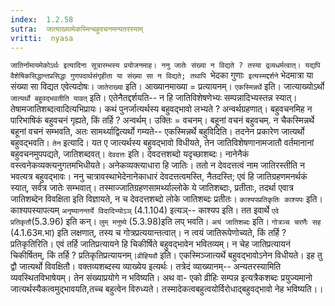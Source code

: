 ```yaml
---
index:  1.2.58
sutra:  जात्याख्यामेकस्मिन्बहुवचनमन्यतरस्याम्
vritti:  nyasa
---
```


`जातिर्नामायमेकोऽर्थः इत्यादिना सूत्रारम्भस्य प्रयोजनमाह। ननु जातेः संख्या न विद्यते ? तस्या द्रव्यधर्मत्वात्। यद्यपि वैशेषिकसिद्धान्तप्रसिद्धा गुणपदार्थसंगृहीता या संख्या सा न विद्यते; तथापि `भेदका गुणाः` इत्यस्मद्दर्शने` भेदमात्रा या संख्या सा विद्यत एवेत्यदोषः। `जातेराख्या` इति। आख्यानमाख्या = प्रत्यायनम्। `एकस्मिन्नर्थे` इति। जात्याख्योऽर्थो `जात्यर्थो बहुवद्भवतीति यावत्` इति। एतेनैतद्दर्शयति-- न हि जातिविशेषणेभ्यः सम्पन्नादिभ्यस्तन्न स्यात्। तेषामजातिशब्दत्वादित्यभिप्रायः। कथं पुनर्जात्यर्थस्य बहुवद्भावो लभ्यते ? अन्वर्थग्रहणात्। बहुवचनमिह न पारिभाषिकं बहुवचनं गृह्यते, किं तर्हि ? अन्वर्थम्। उक्तिः = वचनम्। बहूनां वचनं बहुवचम्. न चैकस्मिन्नर्थे बहूनां वचनं सम्भवति, अतः सामर्थ्याद्वित्यर्थो गम्यते-- एकस्मिन्नर्थे बहुविदिति। तदनेन प्रकारेण जात्यर्थो बहुवद्भवति। `तेन` इत्यादि। यत ए जात्यर्थस्य बहुवद्भावो विधीयते, तेन जातिविशेषणानामजातौ वर्तमानानां बहुवचनमुपपद्यते, जातिशब्दवत्।
`देवदत्तः` इति। देवदत्तशब्दो यदृच्छाशब्दः। नानेनैकं वस्त्वनेकव्यक्त्यनुगतमभिधीयते। अनेकव्यक्त्याधारा हि जातिः। ततो न देवदत्तत्वं नाम जातिरस्तीति न भवत्यत्र बहुवद्भावः। ननु चात्रावस्थाभेदेनानेकाधारं देवदत्तत्वमस्ति, नैतदस्ति; एवं हि जातिग्रहणमनर्थकं स्यात्, सर्वत्र जातेः सम्भवात्। तस्माज्जातिग्रहणसामर्थ्याल्लोके ये जातिशब्दाः, प्रतीताः, तदर्था एवात्र जातिशब्देन विवक्षिता इति विज्ञायते, न च देवदत्तशब्दो लोके जातिशब्दः प्रतीतः।
`काश्यपप्रतिकृतिः काश्यपः` इति। काश्यपस्यापत्यम् `अनृष्यानन्तर्ये विदादिभ्योऽञ्` (4.1.104) इत्यञ्-- काश्यप इति। तत इवार्थे `एवे प्रतिकृतौ`(5.3.96) इति कन्। `लुम् मनुष्ये` (5.3.98)इति लप् भवति। `अयं जातिशब्दः` इति। `गोत्रञ्च चरणैः सह` (4.1.63म.भा) इति लक्षणात्, तस्य च गोत्रप्रत्ययान्तत्वात्। न त्वयं जातिरूपेणोच्यते, किं तर्हि ? प्रतिकृतिरिति। एवं तर्हि जातिप्रत्यायने हि चिकीर्षिते बहुवद्भावेन भवितव्यम्। न चेह जातिप्रत्यायनं चिकीर्षितम्, किं तर्हि ? प्रतिकृतिप्रत्यायनम्।`व्रीहियवौ` इति। एकस्मिञ्जात्यर्थे बहुवद्भावोऽनेन विधीयते। इह तु द्वौ जात्यर्थो विवक्षितौ। वक्तव्यशब्दस्य व्याख्येय इत्यर्थः। तत्रेदं व्याख्यानम्-- अन्यतरस्यामिति व्यवस्थितविभाषेयम्। तेन संख्याप्रयोगे न भविष्यति। अथ वा- एको व्रीहिः सम्पन्न इत्यत्रैकशब्दः प्रयुज्यमानो जात्यर्थस्यैकत्वमुद्भावयति,तच्च बहुत्वेन विरुध्यते। तस्मादेकत्वबहुत्वयोर्विरोधाद्बहुवद्भावो नेह भविष्यति।।

